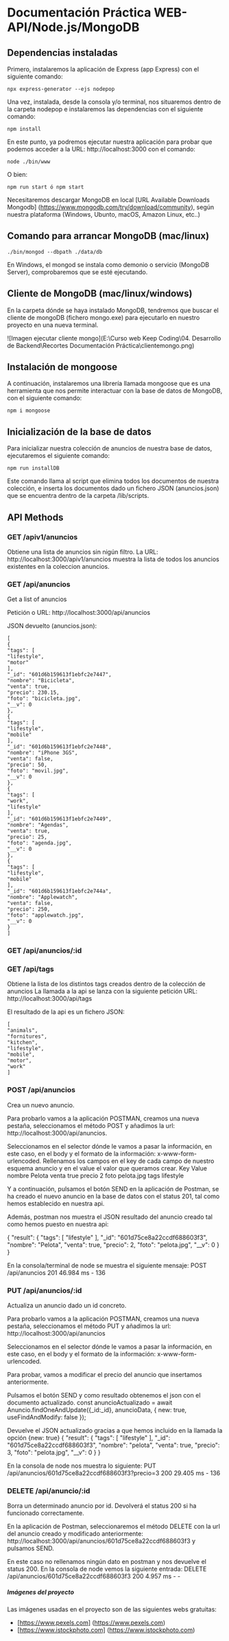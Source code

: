 # Documentación Práctica WEB-API/Node.js/MongoDB

## Dependencias instaladas

Primero, instalaremos la aplicación de Express (app Express) con el siguiente comando: 
~~~
npx express-generator --ejs nodepop
~~~
Una vez, instalada, desde la consola y/o terminal, nos situaremos dentro de la carpeta nodepop e instalaremos las dependencias con el siguiente comando:
~~~
npm install
~~~
En este punto, ya podremos ejecutar nuestra aplicación para probar que podemos acceder a la URL: http://localhost:3000 con el comando:
~~~
node ./bin/www
~~~
O bien:
~~~
npm run start ó npm start
~~~
Necesitaremos descargar MongoDB en local [URL Available Downloads Mongodb] (https://www.mongodb.com/try/download/community), según nuestra plataforma (Windows, Ubunto, macOS, Amazon Linux, etc..)

## Comando para arrancar MongoDB (mac/linux)

~~~
./bin/mongod --dbpath ./data/db
~~~

En Windows, el mongod se instala como demonio o servicio (MongoDB Server), comprobaremos que se esté ejecutando.

## Cliente de MongoDB (mac/linux/windows)

En la carpeta dónde se haya instalado MongoDB, tendremos que buscar el cliente de mongoDB (fichero mongo.exe) para ejecutarlo en nuestro proyecto en una nueva terminal.

![Imagen ejecutar cliente mongo](E:\Curso web Keep Coding\04. Desarrollo de Backend\Recortes Documentación Práctica\clientemongo.png)

## Instalación de mongoose

A continuación, instalaremos una librería llamada mongoose que es una herramienta que nos permite interactuar con la base de datos de MongoDB, con el siguiente comando:
~~~ 
npm i mongoose
~~~

## Inicialización de la base de datos

Para inicializar nuestra colección de anuncios de nuestra base de datos, ejecutaremos el siguiente  comando:
~~~
npm run installDB
~~~
 
Este comando llama al script que elimina todos los documentos de nuestra colección, e inserta los documentos dado un fichero JSON (anuncios.json) que se encuentra dentro de la carpeta /lib/scripts.

## API Methods

### GET /apiv1/anuncios 

Obtiene una lista de anuncios sin nigún filtro. La URL: http://localhost:3000/apiv1/anuncios muestra la lista de todos los anuncios existentes en la coleccion anuncios.


### GET /api/anuncios

Get a list of anuncios

Petición o URL: http://localhost:3000/api/anuncios

JSON devuelto (anuncios.json):
~~~
[
{
"tags": [
"lifestyle",
"motor"
],
"_id": "601d6b159613f1ebfc2e7447",
"nombre": "Bicicleta",
"venta": true,
"precio": 230.15,
"foto": "bicicleta.jpg",
"__v": 0
},
{
"tags": [
"lifestyle",
"mobile"
],
"_id": "601d6b159613f1ebfc2e7448",
"nombre": "iPhone 3GS",
"venta": false,
"precio": 50,
"foto": "movil.jpg",
"__v": 0
},
{
"tags": [
"work",
"lifestyle"
],
"_id": "601d6b159613f1ebfc2e7449",
"nombre": "Agendas",
"venta": true,
"precio": 25,
"foto": "agenda.jpg",
"__v": 0
},
{
"tags": [
"lifestyle",
"mobile"
],
"_id": "601d6b159613f1ebfc2e744a",
"nombre": "Applewatch",
"venta": false,
"precio": 250,
"foto": "applewatch.jpg",
"__v": 0
}
]
~~~

### GET /api/anuncios/:id

### GET /api/tags

Obtiene la lista de los distintos tags creados dentro de la colección de anuncios
La llamada a la api se lanza con la siguiente petición URL: http://localhost:3000/api/tags

El resultado de la api es un fichero JSON:
~~~
[
"animals",
"fornitures",
"kitchen",
"lifestyle",
"mobile",
"motor",
"work"
]
~~~
### POST /api/anuncios

Crea un nuevo anuncio.

Para probarlo vamos a la aplicación POSTMAN, creamos una nueva pestaña, seleccionamos el método POST
y añadimos la url: http://localhost:3000/api/anuncios.

Seleccionamos en el selector dónde le vamos a pasar la información, en este caso, en el body y el formato de la información: x-www-form-urlencoded. Rellenamos los campos en el key de cada campo de nuestro esquema anuncio y en el value el valor que queramos crear.
Key             Value
nombre          Pelota
venta           true
precio          2
foto            pelota.jpg
tags            lifestyle

Y a continuación, pulsamos el botón SEND en la aplicación de Postman, se ha creado el nuevo anuncio en la base de datos con el status 201, tal como hemos establecido en nuestra api.

Además, postman nos muestra el JSON resultado del anuncio creado tal como hemos puesto en nuestra api: 

{
    "result": {
        "tags": [
            "lifestyle"
        ],
        "_id": "601d75ce8a22ccdf688603f3",
        "nombre": "Pelota",
        "venta": true,
        "precio": 2,
        "foto": "pelota.jpg",
        "__v": 0
    }
}

En la consola/terminal de node se muestra el siguiente mensaje:
POST /api/anuncios 201 46.984 ms - 136

### PUT /api/anuncios/:id 

Actualiza un anuncio dado un id concreto.

Para probarlo vamos a la aplicación POSTMAN, creamos una nueva pestaña, seleccionamos el método PUT
y añadimos la url: http://localhost:3000/api/anuncios 

Seleccionamos en el selector dónde le vamos a pasar la información, en este caso, en el body y el formato de la información: x-www-form-urlencoded.

Para probar, vamos a modificar el precio del anuncio que insertamos anteriormente.

Pulsamos el botón SEND y como resultado obtenemos el json con el documento actualizado.
  const anuncioActualizado = await Anuncio.findOneAndUpdate({_id:_id}, anuncioData, {
            new: true, 
            useFindAndModify: false
        });
 
Devuelve el JSON actualizado gracias a que hemos incluido en la llamada la opción {new: true} 
{
    "result": {
        "tags": [
            "lifestyle"
        ],
        "_id": "601d75ce8a22ccdf688603f3",
        "nombre": "pelota",
        "venta": true,
        "precio": 3,
        "foto": "pelota.jpg",
        "__v": 0
    }
}

En la consola de node nos muestra lo siguiente:
PUT /api/anuncios/601d75ce8a22ccdf688603f3?precio=3 200 29.405 ms - 136

### DELETE /api/anuncio/:id

Borra un determinado anuncio por id.
Devolverá el status 200 si ha funcionado correctamente.

En la aplicación de Postman, seleccionaremos el método DELETE con la url del anuncio creado y modificado anteriormente: http://localhost:3000/api/anuncios/601d75ce8a22ccdf688603f3 y pulsamos SEND.

En este caso no rellenamos ningún dato en postman y nos devuelve el status 200.
En la consola de node vemos la siguiente entrada:
DELETE /api/anuncios/601d75ce8a22ccdf688603f3 200 4.957 ms - -

##### Imágenes del proyecto

Las imágenes usadas en el proyecto son de las siguientes webs gratuitas:
- [https://www.pexels.com] (https://www.pexels.com) 
- [https://www.istockphoto.com] (https://www.istockphoto.com) 